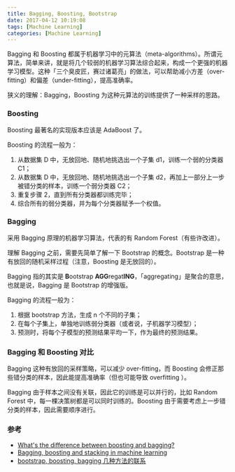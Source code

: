 ```yaml
---
title: Bagging, Boosting, Bootstrap
date: 2017-04-12 10:19:08
tags: [Machine Learning]
categories: [Machine Learning]
---
```


Bagging 和 Boosting 都属于机器学习中的元算法（meta-algorithms）。所谓元算法，简单来讲，就是将几个较弱的机器学习算法综合起来，构成一个更强的机器学习模型。这种「三个臭皮匠，赛过诸葛亮」的做法，可以帮助减小方差（over-fitting）和偏差（under-fitting），提高准确率。

狭义的理解：Bagging，Boosting 为这种元算法的训练提供了一种采样的思路。

<!--more-->

### Boosting

Boosting 最著名的实现版本应该是 AdaBoost 了。

Boosting 的流程一般为：

1. 从数据集 D 中，无放回地、随机地挑选出一个子集 d1，训练一个弱的分类器 C1； 
2. 从数据集 D 中，无放回地、随机地挑选出一个子集 d2，再加上一部分上一步被错分类的样本，训练一个弱分类器 C2；
3. 重复步骤 2，直到所有分类器都训练完毕；
4. 综合所有的弱分类器，并为每个分类器赋予一个权值。

### Bagging

采用 Bagging 原理的机器学习算法，代表的有 Random Forest（有些许改进）。

理解 Bagging 之前，需要先简单了解一下 Bootstrap 的概念。Bootstrap 是一种有放回的随机采样过程（注意，Boosting 是无放回的）。

Bagging 指的其实是 **B**ootstrap **AGG**regat**ING**，「aggregating」是聚合的意思，也就是说，Bagging 是 Bootstrap 的增强版。

Bagging 的流程一般为：

1. 根据 bootstrap 方法，生成 n 个不同的子集；
2. 在每个子集上，单独地训练弱分类器（或者说，子机器学习模型）；
3. 预测时，将每个子模型的预测结果平均一下，作为最终的预测结果。

### Bagging 和 Boosting 对比

Bagging 这种有放回的采样策略，可以减少 over-fitting，而 Boosting 会修正那些错分类的样本，因此能提高准确率（但也可能导致 overfitting ）。

Bagging 由于样本之间没有关联，因此它的训练是可以并行的，比如 Random Forest 中，每一棵决策树都是可以同时训练的。Boosting 由于需要考虑上一步错分类的样本，因此需要顺序进行。

### 参考

+ [What's the difference between boosting and bagging?](https://www.quora.com/Whats-the-difference-between-boosting-and-bagging)
+ [Bagging, boosting and stacking in machine learning](http://stats.stackexchange.com/questions/18891/bagging-boosting-and-stacking-in-machine-learning)
+ [bootstrap, boosting, bagging 几种方法的联系](http://blog.csdn.net/jlei_apple/article/details/8168856)

